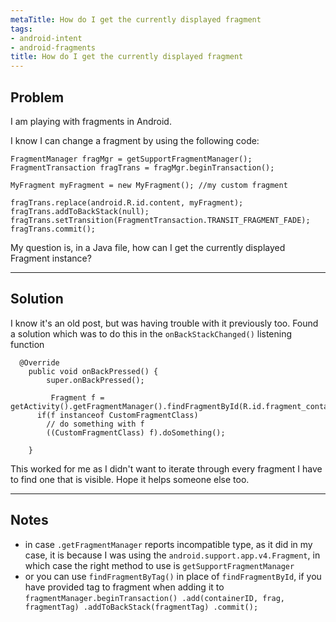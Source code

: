 ```yaml
---
metaTitle: How do I get the currently displayed fragment
tags:
- android-intent
- android-fragments
title: How do I get the currently displayed fragment
---
```


## Problem

I am playing with fragments in Android.


I know I can change a fragment by using the following code:



```
FragmentManager fragMgr = getSupportFragmentManager();
FragmentTransaction fragTrans = fragMgr.beginTransaction();

MyFragment myFragment = new MyFragment(); //my custom fragment

fragTrans.replace(android.R.id.content, myFragment);
fragTrans.addToBackStack(null);
fragTrans.setTransition(FragmentTransaction.TRANSIT_FRAGMENT_FADE);
fragTrans.commit();

```

My question is, in a Java file, how can I get the currently displayed Fragment instance?



---

## Solution

I know it's an old post, but was having trouble with it previously too. Found a solution which was to do this in the `onBackStackChanged()` listening function



```
  @Override
    public void onBackPressed() {
        super.onBackPressed();

         Fragment f = getActivity().getFragmentManager().findFragmentById(R.id.fragment_container);
      if(f instanceof CustomFragmentClass) 
        // do something with f
        ((CustomFragmentClass) f).doSomething();

    }

```

This worked for me as I didn't want to iterate through every fragment I have to find one that is visible. Hope it helps someone else too.



---

## Notes

- in case `.getFragmentManager` reports incompatible type, as it did in my case, it is because I was using the `android.support.app.v4.Fragment`, in which case the right method to use is `getSupportFragmentManager`
- or you can use `findFragmentByTag()` in place of `findFragmentById`, if you have provided tag to fragment when adding it to `fragmentManager.beginTransaction()
                .add(containerID, frag, fragmentTag)
                .addToBackStack(fragmentTag)
                .commit();`

